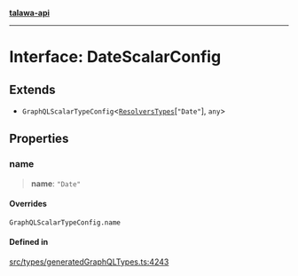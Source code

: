 [**talawa-api**](../../../README.md)

***

# Interface: DateScalarConfig

## Extends

- `GraphQLScalarTypeConfig`\<[`ResolversTypes`](../type-aliases/ResolversTypes.md)\[`"Date"`\], `any`\>

## Properties

### name

> **name**: `"Date"`

#### Overrides

`GraphQLScalarTypeConfig.name`

#### Defined in

[src/types/generatedGraphQLTypes.ts:4243](https://github.com/Suyash878/talawa-api/blob/e4413cec641a837926071678fed3c7f67234e31e/src/types/generatedGraphQLTypes.ts#L4243)
